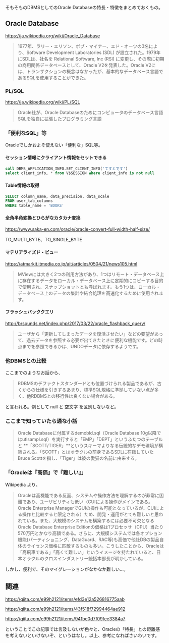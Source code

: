 そもそものDBMSとしてのOracle Databaseの特長・特徴をまとめておくもの。


## Oracle Database

https://ja.wikipedia.org/wiki/Oracle_Database

> 1977年、ラリー・エリソン、ボブ・マイナー、エド・オーツの3名により、Software Development Laboratories (SDL) が設立された。1979年にSDLは、社名を Relational Software, Inc (RSI) に変更し、その際に初期の商用関係データベースとして、Oracle V2を発表した。Oracle V2には、トランザクションの概念はなかったが、基本的なデータベース言語であるSQLを使用することができた。


### PL/SQL

https://ja.wikipedia.org/wiki/PL/SQL

> Oracle社が、Oracle Databaseのためにコンピュータのデータベース言語SQLを独自に拡張したプログラミング言語


### 「便利なSQL」等

Oracleでしかおよそ使えない「便利な」SQL等。

#### セッション情報にクライアント情報をセットできる

```sql
call DBMS_APPLICATION_INFO.SET_CLIENT_INFO('てすとです') 
select client_info, * from V$SESSION where client_info is not null
```

#### Table情報の取得

```sql
SELECT column_name, data_precision, data_scale
FROM user_tab_columns
WHERE table_name = 'BOOKS'
```

#### 全角半角変換とひらがなカタカナ変換

https://www.saka-en.com/oracle/oracle-convert-full-width-half-size/

TO_MULTI_BYTE、TO_SINGLE_BYTE

#### マテリアライズド・ビュー

https://atmarkit.itmedia.co.jp/ait/articles/0504/21/news105.html

> MViewには大きく2つの利用方法があり、1つはリモート・データベース上に存在するデータをローカル・データベース上に定期的にコピーする目的で使用され、スナップショットとも呼ばれます。もう1つは、ローカル・データベース上のデータの集計や結合処理を高速化するために使用されます。

#### フラッシュバッククエリ

http://brsounds.net/index.php/2017/03/22/oracle_flashback_query/

> ユーザから「更新してしまったデータを復活させたい」などの要望があって、過去データを参照する必要が出てきたときに便利な機能です。どの時点までを参照できるかは、UNDOデータに依存するようです。


### 他DBMSとの比較

ここまでのようなお話から、

> RDBMSのデファクトスタンダードとも位置づけられる製品であるが、古くからの仕様を引きずるあまり、標準SQL規格に準拠していない点が多く、他RDBMSとの移行性は良くない場合がある。

と言われる。例として null と 空文字 を区別しないなど。


### ここまで知っていたら通な小話

> Oracle Databaseに付属するdemobld.sql（Oracle Database 10g以降ではutlsampl.sql）を実行すると「EMP」「DEPT」というふたつのテーブルと **「SCOTT/TIGER」**というスキーマよりなる伝統的なデモ環境が構築される。「SCOTT」とはオラクルの前身であるSDLに在籍していたBruce Scottを指し、「Tiger」は彼の愛猫の名前に由来する。


### 「Oracleは『高価』で『難しい』」

Wikipedia より。
> Oracleは高機能である反面、システムや操作方法を理解するのが非常に困難であり、ユーザビリティも低い（CUIによる操作がメインである。Oracle Enterprise ManagerでGUIの操作も可能となっているが、CUIによる操作と比較すると限定される）ため、開発・運用がとても難しいと思われている。また、大規模のシステムを構築するには必要不可欠となるOracle Database Enterprise Editionの価格は1プロセッサ（CPU）当たり570万円とかなり高額である。さらに、大規模システムでは各オプション機能(パーティショニング、DataGuard、RAC等)も高価で他社DBの製品自体のライセンス価格に匹敵するものも多い。こうしたことから、Oracleは「高飛車である」「高くて難しい」というイメージを持たれていると、日本オラクルのクロスインダストリー統括本部長が明かしている。

しかし、便利で、そのマイグレーションがなかなか難しい...。


## 関連

https://qiita.com/e99h2121/items/efd3e12a526816775aab

https://qiita.com/e99h2121/items/43f518f72994464ae912

https://qiita.com/e99h2121/items/941bc0d7f09fee3384a7

ということでこの記事では言及しないが色々と、Oracleの「特長」との距離感を考えないといけないぞ、というはなし。以上、参考になればさいわいです。
